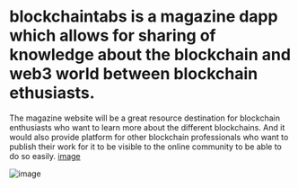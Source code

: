 # blockchaintabs is a magazine dapp which allows for sharing of knowledge about the blockchain and web3 world between blockchain ethusiasts.
The magazine website will be a great resource destination for blockchain enthusiasts who want to learn more about the different blockchains. And it would also provide platform for other blockchain professionals who want to publish their work for it to be visible to the online community to be able to do so easily. 
[image](https://user-images.githubusercontent.com/117511921/217662255-a90a5ad5-7d0b-423b-89f4-77d170255e75.png)

![image](https://user-images.githubusercontent.com/117511921/217662302-69d377a4-941b-4c4d-9b74-f6f63a41e115.png)

